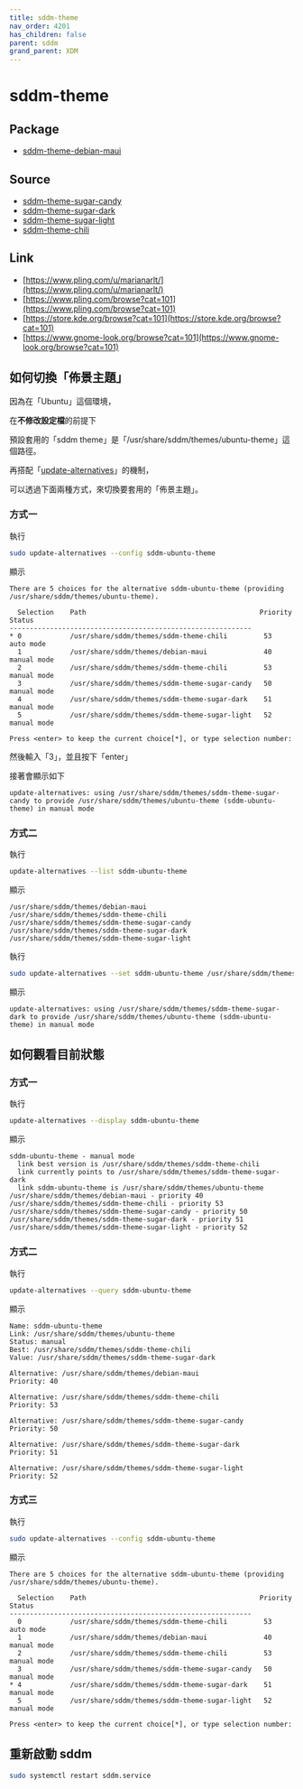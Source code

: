 ```yaml
---
title: sddm-theme
nav_order: 4201
has_children: false
parent: sddm
grand_parent: XDM
---
```



# sddm-theme


## Package

* [sddm-theme-debian-maui](sddm-theme-debian-maui)


## Source

* [sddm-theme-sugar-candy](sddm-theme-sugar-candy)
* [sddm-theme-sugar-dark](sddm-theme-sugar-dark)
* [sddm-theme-sugar-light](sddm-theme-sugar-light)
* [sddm-theme-chili](sddm-theme-chili)


## Link

* [https://www.pling.com/u/marianarlt/](https://www.pling.com/u/marianarlt/)
* [https://www.pling.com/browse?cat=101](https://www.pling.com/browse?cat=101)
* [https://store.kde.org/browse?cat=101](https://store.kde.org/browse?cat=101)
* [https://www.gnome-look.org/browse?cat=101](https://www.gnome-look.org/browse?cat=101)


## 如何切換「佈景主題」

因為在「Ubuntu」這個環境，

在**不修改設定檔**的前提下

預設套用的「sddm theme」是「/usr/share/sddm/themes/ubuntu-theme」這個路徑。

再搭配「[update-alternatives](https://manpages.ubuntu.com/manpages/jammy/en/man1/update-alternatives.1.html)」的機制，

可以透過下面兩種方式，來切換要套用的「佈景主題」。


### 方式一

執行

``` sh
sudo update-alternatives --config sddm-ubuntu-theme
```

顯示

```
There are 5 choices for the alternative sddm-ubuntu-theme (providing /usr/share/sddm/themes/ubuntu-theme).

  Selection    Path                                           Priority   Status
------------------------------------------------------------
* 0            /usr/share/sddm/themes/sddm-theme-chili         53        auto mode
  1            /usr/share/sddm/themes/debian-maui              40        manual mode
  2            /usr/share/sddm/themes/sddm-theme-chili         53        manual mode
  3            /usr/share/sddm/themes/sddm-theme-sugar-candy   50        manual mode
  4            /usr/share/sddm/themes/sddm-theme-sugar-dark    51        manual mode
  5            /usr/share/sddm/themes/sddm-theme-sugar-light   52        manual mode

Press <enter> to keep the current choice[*], or type selection number:
```

然後輸入「3」，並且按下「enter」

接著會顯示如下

```
update-alternatives: using /usr/share/sddm/themes/sddm-theme-sugar-candy to provide /usr/share/sddm/themes/ubuntu-theme (sddm-ubuntu-theme) in manual mode
```

### 方式二

執行

``` sh
update-alternatives --list sddm-ubuntu-theme
```

顯示

```
/usr/share/sddm/themes/debian-maui
/usr/share/sddm/themes/sddm-theme-chili
/usr/share/sddm/themes/sddm-theme-sugar-candy
/usr/share/sddm/themes/sddm-theme-sugar-dark
/usr/share/sddm/themes/sddm-theme-sugar-light
```

執行

``` sh
sudo update-alternatives --set sddm-ubuntu-theme /usr/share/sddm/themes/sddm-theme-sugar-dark
```

顯示

```
update-alternatives: using /usr/share/sddm/themes/sddm-theme-sugar-dark to provide /usr/share/sddm/themes/ubuntu-theme (sddm-ubuntu-theme) in manual mode
```


## 如何觀看目前狀態

### 方式一

執行

``` sh
update-alternatives --display sddm-ubuntu-theme
```

顯示

```
sddm-ubuntu-theme - manual mode
  link best version is /usr/share/sddm/themes/sddm-theme-chili
  link currently points to /usr/share/sddm/themes/sddm-theme-sugar-dark
  link sddm-ubuntu-theme is /usr/share/sddm/themes/ubuntu-theme
/usr/share/sddm/themes/debian-maui - priority 40
/usr/share/sddm/themes/sddm-theme-chili - priority 53
/usr/share/sddm/themes/sddm-theme-sugar-candy - priority 50
/usr/share/sddm/themes/sddm-theme-sugar-dark - priority 51
/usr/share/sddm/themes/sddm-theme-sugar-light - priority 52
```


### 方式二

執行

``` sh
update-alternatives --query sddm-ubuntu-theme
```

顯示

```
Name: sddm-ubuntu-theme
Link: /usr/share/sddm/themes/ubuntu-theme
Status: manual
Best: /usr/share/sddm/themes/sddm-theme-chili
Value: /usr/share/sddm/themes/sddm-theme-sugar-dark

Alternative: /usr/share/sddm/themes/debian-maui
Priority: 40

Alternative: /usr/share/sddm/themes/sddm-theme-chili
Priority: 53

Alternative: /usr/share/sddm/themes/sddm-theme-sugar-candy
Priority: 50

Alternative: /usr/share/sddm/themes/sddm-theme-sugar-dark
Priority: 51

Alternative: /usr/share/sddm/themes/sddm-theme-sugar-light
Priority: 52
```

### 方式三

執行

``` sh
sudo update-alternatives --config sddm-ubuntu-theme
```

顯示

```
There are 5 choices for the alternative sddm-ubuntu-theme (providing /usr/share/sddm/themes/ubuntu-theme).

  Selection    Path                                           Priority   Status
------------------------------------------------------------
  0            /usr/share/sddm/themes/sddm-theme-chili         53        auto mode
  1            /usr/share/sddm/themes/debian-maui              40        manual mode
  2            /usr/share/sddm/themes/sddm-theme-chili         53        manual mode
  3            /usr/share/sddm/themes/sddm-theme-sugar-candy   50        manual mode
* 4            /usr/share/sddm/themes/sddm-theme-sugar-dark    51        manual mode
  5            /usr/share/sddm/themes/sddm-theme-sugar-light   52        manual mode

Press <enter> to keep the current choice[*], or type selection number:
```

## 重新啟動 sddm

``` sh
sudo systemctl restart sddm.service
```
